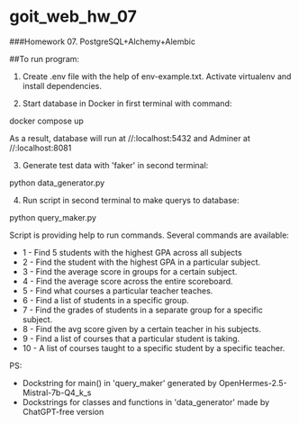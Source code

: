 # goit_web_hw_07
###Homework 07. PostgreSQL+Alchemy+Alembic

##To run program:

1. Create .env file with the help of env-example.txt. Activate virtualenv and install dependencies.

2. Start database in Docker in first terminal with command:

docker compose up

As a result, database will run at //:localhost:5432 and Adminer at //:localhost:8081

3. Generate test data with 'faker' in second terminal:

python data_generator.py

4. Run script in second terminal to make querys to database:

python query_maker.py


Script is providing help to run commands. Several commands are available:

- 1 - Find 5 students with the highest GPA across all subjects
- 2 - Find the student with the highest GPA in a particular subject.
- 3 - Find the average score in groups for a certain subject.
- 4 - Find the average score across the entire scoreboard.
- 5 - Find what courses a particular teacher teaches.
- 6 - Find a list of students in a specific group.
- 7 - Find the grades of students in a separate group for a specific subject.
- 8 - Find the avg score given by a certain teacher in his subjects.
- 9 - Find a list of courses that a particular student is taking.
- 10 - A list of courses taught to a specific student by a specific teacher.


PS:
- Dockstring for main() in 'query_maker' generated by OpenHermes-2.5-Mistral-7b-Q4_k_s
- Dockstrings for classes and functions in 'data_generator' made by ChatGPT-free version
